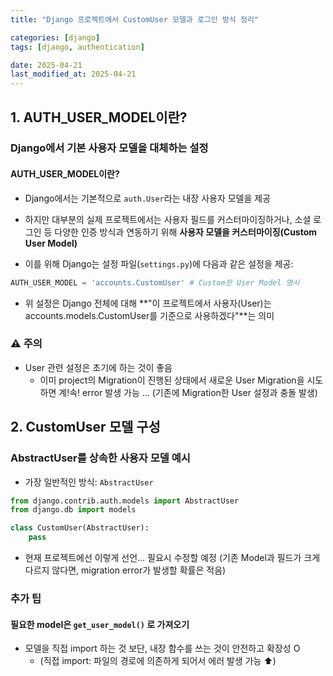 ```yaml
---
title: "Django 프로젝트에서 CustomUser 모델과 로그인 방식 정리"

categories: [django]
tags: [django, authentication]

date: 2025-04-21
last_modified_at: 2025-04-21
---
```

## 1. AUTH_USER_MODEL이란?

### Django에서 기본 사용자 모델을 대체하는 설정
#### AUTH_USER_MODEL이란?

- Django에서는 기본적으로 `auth.User`라는 내장 사용자 모델을 제공 
- 하지만 대부분의 실제 프로젝트에서는 사용자 필드를 커스터마이징하거나, 소셜 로그인 등 다양한 인증 방식과 연동하기 위해 **사용자 모델을 커스터마이징(Custom User Model)**

- 이를 위해 Django는 설정 파일(`settings.py`)에 다음과 같은 설정을 제공:
```python
AUTH_USER_MODEL = 'accounts.CustomUser' # Custom한 User Model 명시
```
- 위 설정은 Django 전체에 대해 **"이 프로젝트에서 사용자(User)는 accounts.models.CustomUser를 기준으로 사용하겠다"**는 의미

### ⚠️ 주의
- User 관련 설정은 초기에 하는 것이 좋음
    - 이미 project의 Migration이 진행된 상태에서 새로운 User Migration을 시도하면 계!속! error 발생 가능 ... (기존에 Migration한 User 설정과 충돌 발생)


## 2. CustomUser 모델 구성

### AbstractUser를 상속한 사용자 모델 예시
- 가장 일반적인 방식: `AbstractUser`

```python
from django.contrib.auth.models import AbstractUser
from django.db import models

class CustomUser(AbstractUser):
    pass
```
- 현재 프로젝트에선 이렇게 선언... 필요시 수정할 예정 (기존 Model과 필드가 크게 다르지 않다면, migration error가 발생할 확률은 적음)

### 추가 팁
#### 필요한 model은 `get_user_model()` 로 가져오기
- 모델을 직접 import 하는 것 보단, 내장 함수를 쓰는 것이 안전하고 확장성 O
    - (직접 import: 파일의 경로에 의존하게 되어서 에러 발생 가능 ⬆️)